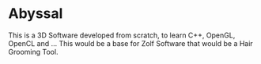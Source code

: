 # Abyssal
This is a 3D Software developed from scratch, to learn C++, OpenGL, OpenCL and ...
This would be a base for Zolf Software that would be a Hair Grooming Tool.
